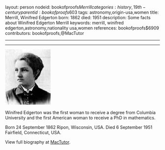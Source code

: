 layout: person
nodeid: bookofproofs$Merrill
categories: history,19th-century
parentid: bookofproofs$603
tags: astronomy,origin-usa,women
title: Merrill, Winifred Edgerton
born: 1862
died: 1951
description: Some facts about Winifred Edgerton Merrill
keywords: merrill, winifred edgerton,astronomy,nationality usa,women
references: bookofproofs$6909
contributors: bookofproofs,@MacTutor

---


---

![Merrill.jpg](https://github.com/bookofproofs/bookofproofs.github.io/blob/main/_sources/_assets/images/portraits/Merrill.jpg?raw=true)

Winifred Edgerton  was the first woman to receive a degree from Columbia University and the first American woman to receive a PhD in mathematics.

Born 24 September 1862 Ripon, Wisconsin, USA. Died 6 September 1951 Fairfield, Connecticut, USA.


View full biography at [MacTutor](https://mathshistory.st-andrews.ac.uk/Biographies/Merrill/).